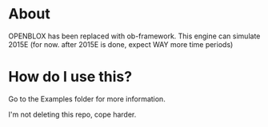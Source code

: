 # About
OPENBLOX has been replaced with ob-framework. This engine can simulate 2015E (for now. after 2015E is done, expect WAY more time periods)
# How do I use this?
Go to the Examples folder for more information.

I'm not deleting this repo, cope harder.
